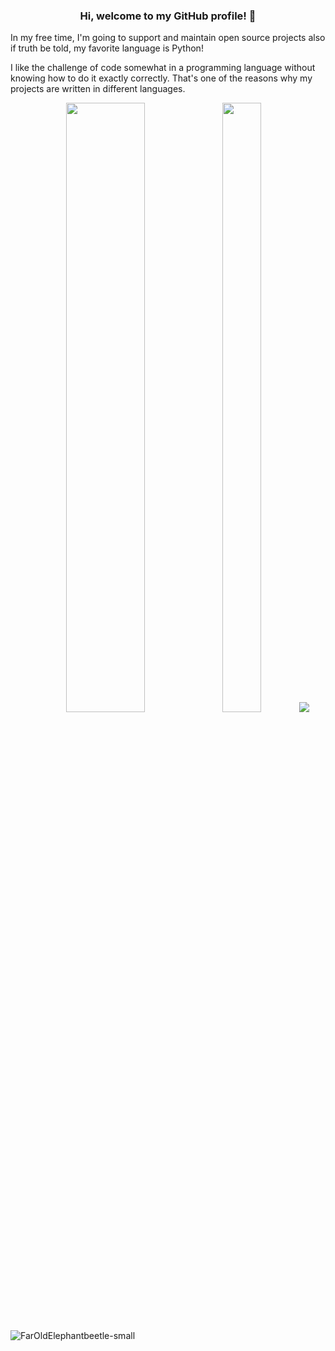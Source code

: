 ### <div align=center > Hi, welcome to my <b>GitHub</b> profile! 👋

In my free time, I'm going to support and maintain open source projects also if truth be told, my favorite language is Python!

I like the challenge of code somewhat in a programming language without knowing how to do it exactly correctly. That's one of the reasons why my projects are written in different languages.

<p align="center">
  <img height="50%" width="50%" src ="https://github-readme-stats.vercel.app/api?username=AliYmn&show_icons=true&count_private=true&theme=gotham&hide_border=true&bg_color=00000000">
  <img height="50%" width="35%" src ="https://github-readme-stats.vercel.app/api/top-langs/?username=AliYmn&layout=compact&hide_border=true&theme=gotham&bg_color=00000000&langs_count=8&hide=html,css,gdscript,javascript">
  <img src ="https://github-readme-streak-stats.herokuapp.com?user=AliYmn&theme=gotham&hide_border=true&background=FFFFFF00">
</p>
  
![FarOldElephantbeetle-small](https://user-images.githubusercontent.com/31243845/121403666-cc367b80-c963-11eb-8d99-756261926fbf.gif)
